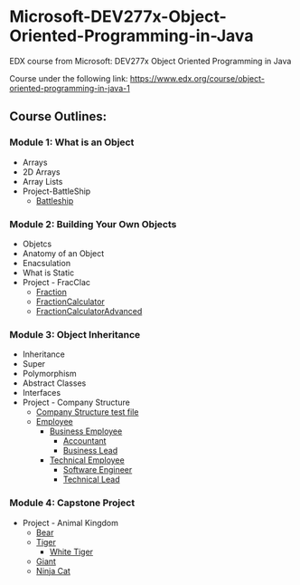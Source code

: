 # Microsoft-DEV277x-Object-Oriented-Programming-in-Java #
EDX course from Microsoft: DEV277x Object Oriented Programming in Java

Course under the following link:
https://www.edx.org/course/object-oriented-programming-in-java-1


## Course Outlines: ##
### Module 1: What is an Object ###
* Arrays
* 2D Arrays
* Array Lists
* Project-BattleShip
  * [Battleship](https://github.com/mghojal/Microsoft-DEV277x-Object-Oriented-Programming-in-Java/blob/master/BattleShip/Battleship.java)
### Module 2: Building Your Own Objects ###
* Objetcs
* Anatomy of an Object
* Enacsulation
* What is Static
* Project - FracClac
  * [Fraction](https://github.com/mghojal/Microsoft-DEV277x-Object-Oriented-Programming-in-Java/blob/master/FractionCalculator/Fraction.java)
  * [FractionCalculator](https://github.com/mghojal/Microsoft-DEV277x-Object-Oriented-Programming-in-Java/blob/master/FractionCalculator/FractionCalculator.java)
  * [FractionCalculatorAdvanced](https://github.com/mghojal/Microsoft-DEV277x-Object-Oriented-Programming-in-Java/blob/master/FractionCalculator/FractionClaculatorAdvanced.java)
### Module 3: Object Inheritance ###
* Inheritance
* Super
* Polymorphism
* Abstract Classes
* Interfaces
* Project - Company Structure
  * [Company Structure test file](https://github.com/mghojal/Microsoft-DEV277x-Object-Oriented-Programming-in-Java/blob/master/CompanyStructure/CompanyStructure.java)
  * [Employee](https://github.com/mghojal/Microsoft-DEV277x-Object-Oriented-Programming-in-Java/blob/master/CompanyStructure/Employee.java)
    * [Business Employee](https://github.com/mghojal/Microsoft-DEV277x-Object-Oriented-Programming-in-Java/blob/master/CompanyStructure/BusinessEmployee.java)
      * [Accountant](https://github.com/mghojal/Microsoft-DEV277x-Object-Oriented-Programming-in-Java/blob/master/CompanyStructure/Accountant.java)
      * [Business Lead](https://github.com/mghojal/Microsoft-DEV277x-Object-Oriented-Programming-in-Java/blob/master/CompanyStructure/BusinessLead.java)
    * [Technical Employee](https://github.com/mghojal/Microsoft-DEV277x-Object-Oriented-Programming-in-Java/blob/master/CompanyStructure/TechnicalEmployee.java)
      * [Software Engineer](https://github.com/mghojal/Microsoft-DEV277x-Object-Oriented-Programming-in-Java/blob/master/CompanyStructure/SoftwareEngineer.java)
      * [Technical Lead](https://github.com/mghojal/Microsoft-DEV277x-Object-Oriented-Programming-in-Java/blob/master/CompanyStructure/TechnicalLead.java)
### Module 4: Capstone Project ###
* Project - Animal Kingdom
  * [Bear](https://github.com/mghojal/Microsoft-DEV277x-Object-Oriented-Programming-in-Java/blob/master/AnimalKingdom/Bear.java)
  * [Tiger](https://github.com/mghojal/Microsoft-DEV277x-Object-Oriented-Programming-in-Java/blob/master/AnimalKingdom/Tiger.java)
    * [White Tiger](https://github.com/mghojal/Microsoft-DEV277x-Object-Oriented-Programming-in-Java/blob/master/AnimalKingdom/WhiteTiger.java)
  * [Giant](https://github.com/mghojal/Microsoft-DEV277x-Object-Oriented-Programming-in-Java/blob/master/AnimalKingdom/Giant.java)
  * [Ninja Cat](https://github.com/mghojal/Microsoft-DEV277x-Object-Oriented-Programming-in-Java/blob/master/AnimalKingdom/NinjaCat.java)
